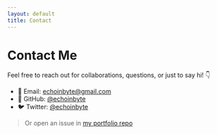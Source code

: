 ```yaml
---
layout: default
title: Contact
---
```


# Contact Me

Feel free to reach out for collaborations, questions, or just to say hi! 👇

- 📧 Email: [echoinbyte@gmail.com](mailto:echoinbyte@gmail.com)
- 🐙 GitHub: [@echoinbyte](https://github.com/echoinbyte)
- 🐦 Twitter: [@echoinbyte](https://twitter.com/echoinbyte)

> Or open an issue in [my portfolio repo](https://github.com/echoinbyte/possibleweb)
